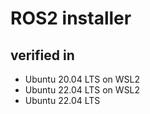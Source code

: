 # ROS2 installer

## verified in

* Ubuntu 20.04 LTS on WSL2
* Ubuntu 22.04 LTS on WSL2
* Ubuntu 22.04 LTS
